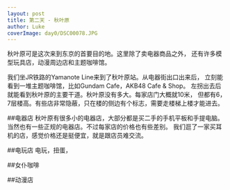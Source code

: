 ```yaml
---
layout: post
title: 第二天 - 秋叶原
author: Luke
coverImage: day0/DSC00078.JPG
---
```


秋叶原可是这次来到东京的首要目的地。这里除了卖电器商品之外，
还有许多模型玩具店，动漫周边店和主题咖啡馆。

我们坐JR铁路的Yamanote Line来到了秋叶原站。从电器街出口出来后，
立刻能看到一堆主题咖啡馆，比如Gundam Cafe，AKB48 Cafe & Shop。
左拐出去后就能看到秋叶原的主要干道。秋叶原没有多大。每家店门大概就10米，
但都有6，7层楼高。有些店非常隐蔽，只在楼的侧边有个标志，需要走楼梯上楼才能进去。

##电器店
秋叶原有很多小的电器店，大部分都是买二手的手机平板和手提电脑。
当然也有一些正规的电器店。不过每家店的价格也有些差别。
我们逛了一家买耳机的店，感觉价格还是挺便宜，就是跟店员难交流。

##电玩店
电玩，扭蛋，

##女仆咖啡

##动漫店